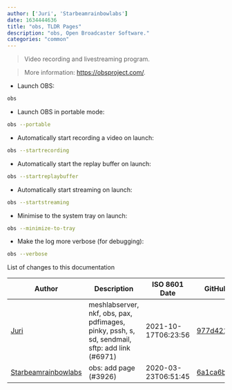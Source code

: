 ```yaml
---
author: ['Juri', 'Starbeamrainbowlabs']
date: 1634444636
title: "obs, TLDR Pages"
description: "obs, Open Broadcaster Software."
categories: "common"
---
```

> Video recording and livestreaming program.

> More information: <https://obsproject.com/>.

- Launch OBS:

```bash
obs
```

- Launch OBS in portable mode:

```bash
obs --portable
```

- Automatically start recording a video on launch:

```bash
obs --startrecording
```

- Automatically start the replay buffer on launch:

```bash
obs --startreplaybuffer
```

- Automatically start streaming on launch:

```bash
obs --startstreaming
```

- Minimise to the system tray on launch:

```bash
obs --minimize-to-tray
```

- Make the log more verbose (for debugging):

```bash
obs --verbose
```
List of changes to this documentation


Author | Description | ISO 8601 Date | GitHub link
------|-----|-----|-----
[Juri](mailto:juri.dispan@posteo.net) | meshlabserver, nkf, obs, pax, pdfimages, pinky, pssh, s, sd, sendmail, sftp: add link (#6971) | 2021-10-17T06:23:56 | [977d4212d52c](https://github.com/tldr-pages/tldr/commit/977d4212d52c031de053f549d819b8b0e18ce184)
[Starbeamrainbowlabs](mailto:sbrl@starbeamrainbowlabs.com) | obs: add page (#3926) | 2020-03-23T06:51:45 | [6a1ca6bbac08](https://github.com/tldr-pages/tldr/commit/6a1ca6bbac089841d7315006fb766b37191ad399)

